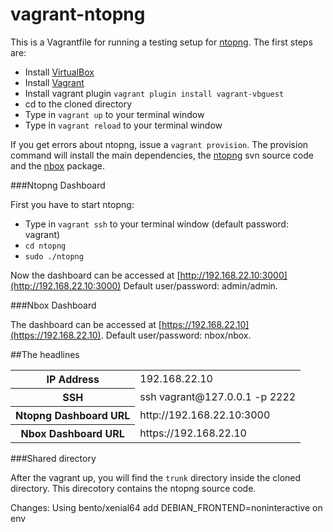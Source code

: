 vagrant-ntopng
==============

This is a Vagrantfile for running a testing setup for [ntopng](http://www.ntop.org/products/ntop/).
The first steps are:

- Install [VirtualBox](https://www.virtualbox.org/wiki/Downloads)
- Install [Vagrant](http://downloads.vagrantup.com/)
- Install vagrant plugin ``vagrant plugin install vagrant-vbguest``
- cd to the cloned directory
- Type in ``vagrant up`` to your terminal window
- Type in ``vagrant reload`` to your terminal window

If you get errors about ntopng, issue a ``vagrant provision``. The provision command will install the main dependencies, the [ntopng](http://www.ntop.org/products/ntop/) svn source code and the [nbox](http://www.ntop.org/products/nbox-2/nbox/) package.

###Ntopng Dashboard

First you have to start ntopng:

- Type in ``vagrant ssh`` to your terminal window (default password: vagrant)
- ``cd ntopng``
- ``sudo ./ntopng``

Now the dashboard can be accessed at [http://192.168.22.10:3000](http://192.168.22.10:3000)
Default user/password: admin/admin.

###Nbox Dashboard

The dashboard can be accessed at [https://192.168.22.10](https://192.168.22.10).
Default user/password: nbox/nbox.

##The headlines
<table>
<tr><th>IP Address</th><td>192.168.22.10</td></tr>
<tr><th>SSH</th><td>ssh vagrant@127.0.0.1 -p 2222</td></tr>
<tr><th>Ntopng Dashboard URL</th><td>http://192.168.22.10:3000</td></tr>
<tr><th>Nbox Dashboard URL</th><td>https://192.168.22.10</td></tr>
</table>

###Shared directory

After the vagrant up, you will find the ``trunk`` directory inside the cloned directory. This direcotory contains the ntopng source code.

Changes:
Using bento/xenial64
add DEBIAN_FRONTEND=noninteractive on env
